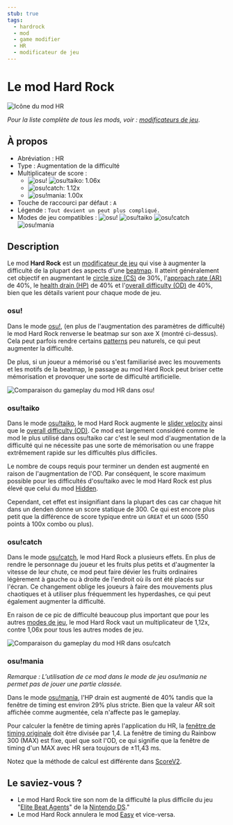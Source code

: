 ```yaml
---
stub: true
tags:
  - hardrock
  - mod
  - game modifier
  - HR
  - modificateur de jeu
---
```


# Le mod Hard Rock

![Icône du mod HR](/wiki/shared/mods/HR.png "Icône du mod Hard Rock (HR)")

*Pour la liste complète de tous les mods, voir : [modificateurs de jeu](/wiki/Gameplay/Game_modifier)*.

## À propos

- Abréviation : HR
- Type : Augmentation de la difficulté
- Multiplicateur de score :
  - ![][osu!] ![][osu!taiko]: 1.06x
  - ![][osu!catch]: 1.12x
  - ![][osu!mania]: 1.00x
- Touche de raccourci par défaut : `A`
- Légende : `Tout devient un peut plus compliqué.`
- Modes de jeu compatibles : ![][osu!] ![][osu!taiko] ![][osu!catch] ![][osu!mania]

## Description

Le mod **Hard Rock** est un [modificateur de jeu](/wiki/Gameplay/Game_modifier) qui vise à augmenter la difficulté de la plupart des aspects d'une [beatmap](/wiki/Beatmap). Il atteint généralement cet objectif en augmentant le [circle size (CS)](/wiki/Client/Beatmap_editor/Song_Setup#circle-size) de 30%, l'[approach rate (AR)](/wiki/Beatmap/Approach_rate) de 40%, le [health drain (HP)](/wiki/Gameplay/Health) de 40% et l'[overall difficulty (OD)](/wiki/Client/Beatmap_editor/Song_Setup#overall-difficulty) de 40%, bien que les détails varient pour chaque mode de jeu.

### osu!

Dans le mode [osu!](/wiki/Game_mode/osu!), (en plus de l'augmentation des paramètres de difficulté) le mod Hard Rock renverse le beatmap sur son axe X (montré ci-dessus). Cela peut parfois rendre certains [patterns](/wiki/Beatmap/Pattern) peu naturels, ce qui peut augmenter la difficulté.

De plus, si un joueur a mémorisé ou s'est familiarisé avec les mouvements et les motifs de la beatmap, le passage au mod Hard Rock peut briser cette mémorisation et provoquer une sorte de difficulté artificielle.

![Comparaison du gameplay du mod HR dans osu!](img/HR-comparison-osu.jpg "Comparaison d'un jeu normal (à gauche) et d'un jeu avec le mod Hard Rock activé (à droite) dans osu!.")

### osu!taiko

Dans le mode [osu!taiko](/wiki/Game_mode/osu!taiko), le mod Hard Rock augmente le [slider velocity](/wiki/Gameplay/Hit_object/Slider/Slider_velocity) ainsi que le [overall difficulty (OD)](/wiki/Beatmap/Overall_difficulty). Ce mod est largement considéré comme le mod le plus utilisé dans osu!taiko car c'est le seul mod d'augmentation de la difficulté qui ne nécessite pas une sorte de mémorisation ou une frappe extrêmement rapide sur les difficultés plus difficiles.

Le nombre de coups requis pour terminer un denden est augmenté en raison de l'augmentation de l'OD. Par conséquent, le score maximum possible pour les difficultés d'osu!taiko avec le mod Hard Rock est plus élevé que celui du mod [Hidden](/wiki/Gameplay/Game_modifier/Hidden).

Cependant, cet effet est insignifiant dans la plupart des cas car chaque hit dans un denden donne un score statique de 300. Ce qui est encore plus petit que la différence de score typique entre un `GREAT` et un `GOOD` (550 points à 100x combo ou plus).

### osu!catch

Dans le mode [osu!catch](/wiki/Game_mode/osu!catch), le mod Hard Rock a plusieurs effets. En plus de rendre le personnage du joueur et les fruits plus petits et d'augmenter la vitesse de leur chute, ce mod peut faire dévier les fruits ordinaires légèrement à gauche ou à droite de l'endroit où ils ont été placés sur l'écran. Ce changement oblige les joueurs à faire des mouvements plus chaotiques et à utiliser plus fréquemment les hyperdashes, ce qui peut également augmenter la difficulté.

En raison de ce pic de difficulté beaucoup plus important que pour les autres [modes de jeu](/wiki/Game_mode), le mod Hard Rock vaut un multiplicateur de 1,12x, contre 1,06x pour tous les autres modes de jeu.

![Comparaison du gameplay du mod HR dans osu!catch](img/HR-comparison-catch.jpg "Comparaison d'un jeu normal (à gauche) et d'un jeu avec le module Hard Rock activé (à droite) dans osu!catch.")

### osu!mania

*Remarque : L'utilisation de ce mod dans le mode de jeu osu!mania ne permet pas de jouer une partie classée.*

Dans le mode [osu!mania](/wiki/Game_mode/osu!mania), l'HP drain est augmenté de 40% tandis que la fenêtre de timing est environ 29% plus stricte. Bien que la valeur AR soit affichée comme augmentée, cela n'affecte pas le gameplay.

Pour calculer la fenêtre de timing après l'application du HR, la [fenêtre de timing originale](/wiki/Beatmap/Overall_difficulty) doit être divisée par 1,4. La fenêtre de timing du Rainbow 300 (MAX) est fixe, quel que soit l'OD, ce qui signifie que la fenêtre de timing d'un MAX avec HR sera toujours de ±11,43 ms.

Notez que la méthode de calcul est différente dans [ScoreV2](/wiki/Gameplay/Game_modifier/ScoreV2).

## Le saviez-vous ?

- Le mod Hard Rock tire son nom de la difficulté la plus difficile du jeu "[Elite Beat Agents](/wiki/iNiS_games)" de la [Nintendo DS](https://fr.wikipedia.org/wiki/Nintendo_DS)."
- Le mod Hard Rock annulera le mod [Easy](/wiki/Gameplay/Game_modifier/Easy) et vice-versa.

[osu!]: /wiki/shared/mode/osu.png "osu!"
[osu!taiko]: /wiki/shared/mode/taiko.png "osu!taiko"
[osu!catch]: /wiki/shared/mode/catch.png "osu!catch"
[osu!mania]: /wiki/shared/mode/mania.png "osu!mania"
